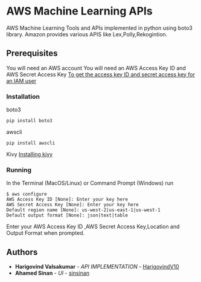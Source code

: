 # AWS Machine Learning APIs
AWS Machine Learning Tools and APIs implemented in python using boto3 library.
Amazon provides various APIS like Lex,Polly,Rekogintion.

## Prerequisites

You will need an AWS account
You will need an AWS Access Key ID and AWS Secret Access Key [To get the access key ID and secret access key for an IAM user](https://docs.aws.amazon.com/cli/latest/userguide/cli-chap-getting-started.html)

### Installation
boto3

```pip install boto3```

awscli

```pip install awscli```

Kivy [Installing kivy](https://kivy.org/docs/installation/installation.html)

### Running

In the Terminal (MacOS/Linux) or Command Prompt (Windows) run

```
$ aws configure
AWS Access Key ID [None]: Enter your key here
AWS Secret Access Key [None]: Enter your key here
Default region name [None]: us-west-2|us-east-1|us-west-1
Default output format [None]: json|text|table
```

Enter your AWS Access Key ID ,AWS Secret Access Key,Location and Output Format when prompted.


## Authors

* **Harigovind Valsakumar** - *API IMPLEMENTATION* - [HarigovindV10](https://github.com/HarigovindV10)
* **Ahamed Sinan** - *UI* - [sinsinan](https://github.com/sinsinan)

